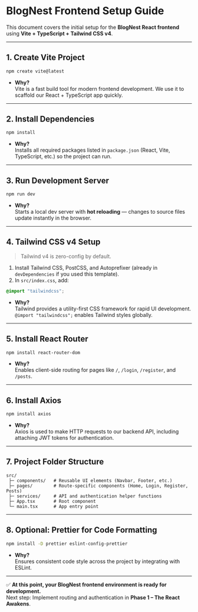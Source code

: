 # **BlogNest Frontend Setup Guide**

This document covers the initial setup for the **BlogNest React frontend** using **Vite + TypeScript + Tailwind CSS v4**.

---

## **1. Create Vite Project**
```bash
npm create vite@latest
```
- **Why?**  
  Vite is a fast build tool for modern frontend development. We use it to scaffold our React + TypeScript app quickly.

---

## **2. Install Dependencies**
```bash
npm install
```
- **Why?**  
  Installs all required packages listed in `package.json` (React, Vite, TypeScript, etc.) so the project can run.

---

## **3. Run Development Server**
```bash
npm run dev
```
- **Why?**  
  Starts a local dev server with **hot reloading** — changes to source files update instantly in the browser.

---

## **4. Tailwind CSS v4 Setup**
> Tailwind v4 is zero-config by default.

1. Install Tailwind CSS, PostCSS, and Autoprefixer (already in `devDependencies` if you used this template).
2. In `src/index.css`, add:
```css
@import "tailwindcss";
```
- **Why?**  
  Tailwind provides a utility-first CSS framework for rapid UI development.  
  `@import "tailwindcss";` enables Tailwind styles globally.

---

## **5. Install React Router**
```bash
npm install react-router-dom
```
- **Why?**  
  Enables client-side routing for pages like `/`, `/login`, `/register`, and `/posts`.

---

## **6. Install Axios**
```bash
npm install axios
```
- **Why?**  
  Axios is used to make HTTP requests to our backend API, including attaching JWT tokens for authentication.

---

## **7. Project Folder Structure**
```
src/
 ├─ components/   # Reusable UI elements (Navbar, Footer, etc.)
 ├─ pages/        # Route-specific components (Home, Login, Register, Posts)
 ├─ services/     # API and authentication helper functions
 ├─ App.tsx       # Root component
 └─ main.tsx      # App entry point
```

---

## **8. Optional: Prettier for Code Formatting**
```bash
npm install -D prettier eslint-config-prettier
```
- **Why?**  
  Ensures consistent code style across the project by integrating with ESLint.

---

✅ **At this point, your BlogNest frontend environment is ready for development.**  
Next step: Implement routing and authentication in **Phase 1 – The React Awakens**.
